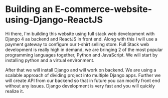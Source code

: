 # Building an E-commerce-website-using-Django-ReactJS

Hi there, I'm building this website using full stack web development with Django 4 as backend and
ReactJS in front end. Along with this I will use a payment gateway to configure our t-shirt selling store.
Full Stack web development is really high in demand, we are bringing 2 of the most popular programming languages together, Python and JavaScript. 
We will start by installing python and a virtual environment.

After that we will install Django and will work on backend. We are using a scalable approach of dividing project into multiple Django apps.
Further we will create API from our backend so that in future you can modify front end without any issues. Django development is very fast and you will quickly realize it.
